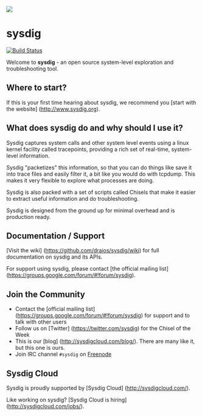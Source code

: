 ![](https://ga-beacon.appspot.com/UA-40398182-5/sysdig/README?pixel)

sysdig
======

[![Build Status](https://travis-ci.org/draios/sysdig.png?branch=master)](https://travis-ci.org/draios/sysdig)

Welcome to **sysdig** - an open source system-level exploration and troubleshooting tool. 

Where to start?
---
If this is your first time hearing about sysdig, we recommend you [start with the website] (http://www.sysdig.org).  
  
What does sysdig do and why should I use it?
---
Sysdig captures system calls and other system level events using a linux kernel facility called tracepoints, providing a rich set of real-time, system-level information.

Sysdig "packetizes" this information, so that you can do things like save it into trace files and easily filter it, a bit like you would do with tcpdump. This makes it very flexible to explore what processes are doing.

Sysdig is also packed with a set of scripts called Chisels that make it easier to extract useful information and do troubleshooting.

Sysdig is designed from the ground up for minimal overhead and is production ready.

Documentation / Support
---
[Visit the wiki] (https://github.com/draios/sysdig/wiki) for full documentation on sysdig and its APIs.  

For support using sysdig, please contact [the official mailing list] (https://groups.google.com/forum/#!forum/sysdig).  

Join the Community
---
* Contact the [official mailing list] (https://groups.google.com/forum/#!forum/sysdig) for support and to talk with other users
* Follow us on [Twitter] (https://twitter.com/sysdig) for the Chisel of the Week
* This is our [blog] (http://sysdigcloud.com/blog/). There are many like it, but this one is ours.
* Join IRC channel `#sysdig` on [Freenode](http://webchat.freenode.net/?channels=sysdig)

Sysdig Cloud
---
Sysdig is proudly supported by [Sysdig Cloud] (http://sysdigcloud.com/).  

Like working on sysdig? [Sysdig Cloud is hiring] (http://sysdigcloud.com/jobs/).
